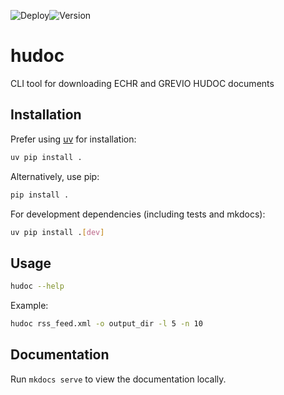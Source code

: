 ![Deploy](https://github.com/evidlabel/hudoc/actions/workflows/ci.yml/badge.svg)![Version](https://img.shields.io/github/v/release/evidlabel/hudoc)

# hudoc

CLI tool for downloading ECHR and GREVIO HUDOC documents

## Installation

Prefer using [uv](https://docs.astral.sh/uv/) for installation:

```sh
uv pip install .
```

Alternatively, use pip:

```sh
pip install .
```

For development dependencies (including tests and mkdocs):

```sh
uv pip install .[dev]
```

## Usage

```sh
hudoc --help
```

Example:

```sh
hudoc rss_feed.xml -o output_dir -l 5 -n 10
```

## Documentation

Run `mkdocs serve` to view the documentation locally.
